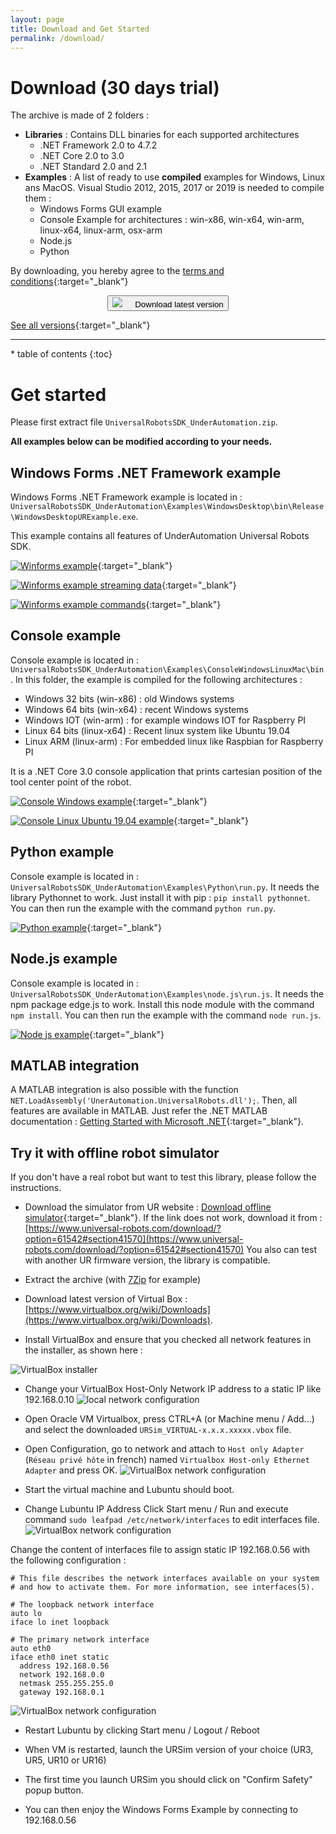 ```yaml
---
layout: page
title: Download and Get Started
permalink: /download/
---
```


# Download (30 days trial)

The archive is made of 2 folders :
- **Libraries** : Contains DLL binaries for each supported architectures 
  - .NET Framework 2.0 to 4.7.2
  - .NET Core 2.0 to 3.0
  - .NET Standard 2.0 and 2.1
- **Examples** : A list of ready to use **compiled** examples for Windows, Linux ans MacOS. Visual Studio 2012, 2015, 2017 or 2019 is needed to compile them :
  - Windows Forms GUI example
  - Console Example for architectures : win-x86, win-x64, win-arm, linux-x64, linux-arm, osx-arm
  - Node.js
  - Python

By downloading, you hereby agree to the [terms and conditions](/eula){:target="_blank"}

<center>
<div class="btn-container">
      <button title="Download it now !" onclick="window.open('https://github.com/underautomation/UniversalRobots/releases/latest/download/UniversalRobotsSDK_UnderAutomation.zip', '_blank')" class="btn-pill">
        <span><img src="/assets/download.png" style="margin-right:20px;" />Download latest version</span>
      </button>
</div>
</center>

[See all versions](https://github.com/underautomation/UniversalRobots/releases){:target="_blank"}

<hr/>

<nav>
  * table of contents
  {:toc}
</nav>

# Get started
Please first extract file ```UniversalRobotsSDK_UnderAutomation.zip```.

**All examples below can be modified according to your needs.**


## Windows Forms .NET Framework example

Windows Forms .NET Framework example is located in : ```UniversalRobotsSDK_UnderAutomation\Examples\WindowsDesktop\bin\Release\WindowsDesktopURExample.exe```.

This example contains all features of UnderAutomation Universal Robots SDK.

[![Winforms example](/assets/winforms-example.gif)](/assets/winforms-example.gif){:target="_blank"}

[![Winforms example streaming data](/assets/windows-forms-example-streaming-annotated.png)](/assets/windows-forms-example-streaming-annotated.png){:target="_blank"}

[![Winforms example commands](/assets/windows-forms-example-commands-annotated.png)](/assets/windows-forms-example-commands-annotated.png){:target="_blank"}

## Console example

Console example is located in : ```UniversalRobotsSDK_UnderAutomation\Examples\ConsoleWindowsLinuxMac\bin```.
In this folder, the example is compiled for the following architectures :
* Windows 32 bits (win-x86) : old Windows systems
* Windows 64 bits (win-x64) : recent Windows systems
* Windows IOT (win-arm) : for example windows IOT for Raspberry PI
* Linux 64 bits (linux-x64) : Recent linux system like Ubuntu 19.04
* Linux ARM (linux-arm) : For embedded linux like Raspbian for Raspberry PI

It is a .NET Core 3.0 console application that prints cartesian position of the tool center point of the robot.

[![Console Windows example](/assets/console-example.gif)](/assets/console-example.gif){:target="_blank"}

[![Console Linux Ubuntu 19.04 example](/assets/ubuntu-example.gif)](/assets/ubuntu-example.gif){:target="_blank"}

## Python example
Console example is located in : ```UniversalRobotsSDK_UnderAutomation\Examples\Python\run.py```.
It needs the library Pythonnet to work. Just install it with pip : ```pip install pythonnet```.
You can then run the example with the command ```python run.py```.

[![Python example](/assets/python-example.gif)](/assets/python-example.gif){:target="_blank"}

## Node.js example
Console example is located in : ```UniversalRobotsSDK_UnderAutomation\Examples\node.js\run.js```.
It needs the npm package edge.js to work. Install this node module with the command ```npm install```.
You can then run the example with the command ```node run.js```.

[![Node js example](/assets/nodejs-example.gif)](/assets/nodejs-example.gif){:target="_blank"}

## MATLAB integration
A MATLAB integration is also possible with the function ```NET.LoadAssembly('UnerAutomation.UniversalRobots.dll');```.
Then, all features are available in MATLAB. Just refer the .NET MATLAB documentation : [Getting Started with Microsoft .NET](https://www.mathworks.com/help/matlab/getting-started.html){:target="_blank"}.

## Try it with offline robot simulator
If you don't have a real robot but want to test this library, please follow the instructions.

* Download the simulator from UR website : [Download offline simulator](https://s3-eu-west-1.amazonaws.com/ur-support-site/61543/URSim_VIRTUAL-5.6.0.90886.rar){:target="_blank"}.
If the link does not work, download it from : [https://www.universal-robots.com/download/?option=61542#section41570](https://www.universal-robots.com/download/?option=61542#section41570)
You also can test with another UR firmware version, the library is compatible.

* Extract the archive (with [7Zip](https://www.7-zip.org/a/7z1900-x64.exe) for example)

* Download latest version of Virtual Box : [https://www.virtualbox.org/wiki/Downloads](https://www.virtualbox.org/wiki/Downloads).

* Install VirtualBox and ensure that you checked all network features in the installer, as shown here :

![VirtualBox installer](/assets/virtualbox-installer.PNG)

* Change your VirtualBox Host-Only Network IP address to a static IP like 192.168.0.10
![local network configuration](/assets/local-network-configuration.PNG)

* Open Oracle VM Virtualbox, press CTRL+A (or Machine menu / Add...) and select the downloaded ```URSim_VIRTUAL-x.x.x.xxxxx.vbox``` file.

* Open Configuration, go to network and attach to ```Host only Adapter``` (```Réseau privé hôte``` in french) named ```Virtualbox Host-only Ethernet Adapter``` and press OK.
![VirtualBox network configuration](/assets/virtualbox-network.PNG)

* Start the virtual machine and Lubuntu should boot.

* Change Lubuntu IP Address
Click Start menu / Run and execute command ```sudo leafpad /etc/network/interfaces``` to edit interfaces file.
![VirtualBox network configuration](/assets/edit-interfaces-command.PNG)

Change the content of interfaces file to assign static IP 192.168.0.56 with the following configuration :

```
# This file describes the network interfaces available on your system
# and how to activate them. For more information, see interfaces(5).

# The loopback network interface
auto lo
iface lo inet loopback

# The primary network interface
auto eth0
iface eth0 inet static
  address 192.168.0.56
  network 192.168.0.0
  netmask 255.255.255.0
  gateway 192.168.0.1
```

![VirtualBox network configuration](/assets/edit-interfaces-static-ip.png)

* Restart Lubuntu by clicking Start menu / Logout / Reboot

* When VM is restarted, launch the URSim version of your choice (UR3, UR5, UR10 or UR16)

* The first time you launch URSim you should click on "Confirm Safety" popup button. 

* You can then enjoy the Windows Forms Example by connecting to 192.168.0.56